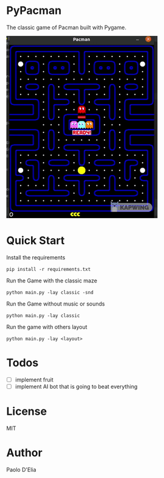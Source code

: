 # PyPacman

The classic game of Pacman built with Pygame.

![example](res/pacman-example.gif)

# Quick Start

Install the requirements
    
    pip install -r requirements.txt
    
Run the Game with the classic maze

    python main.py -lay classic -snd

Run the Game without music or sounds 

    python main.py -lay classic

Run the game with others layout

    python main.py -lay <layout>
    
# Todos

- [ ] implement fruit
- [ ] implement AI bot that is going to beat everything

# License

MIT

# Author

Paolo D'Elia